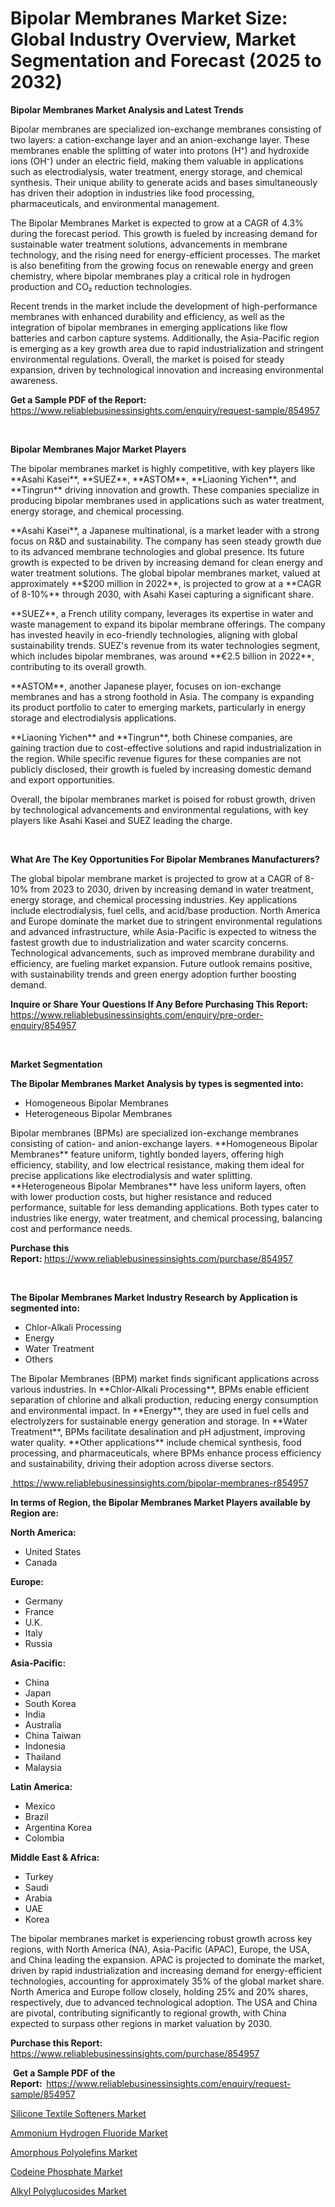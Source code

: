 <p><h1>Bipolar Membranes Market Size: Global Industry Overview, Market Segmentation and Forecast (2025 to 2032)</h1></p><p><strong>Bipolar Membranes Market Analysis and Latest Trends</strong></p>
<p><p>Bipolar membranes are specialized ion-exchange membranes consisting of two layers: a cation-exchange layer and an anion-exchange layer. These membranes enable the splitting of water into protons (H⁺) and hydroxide ions (OH⁻) under an electric field, making them valuable in applications such as electrodialysis, water treatment, energy storage, and chemical synthesis. Their unique ability to generate acids and bases simultaneously has driven their adoption in industries like food processing, pharmaceuticals, and environmental management.</p><p>The Bipolar Membranes Market is expected to grow at a CAGR of 4.3% during the forecast period. This growth is fueled by increasing demand for sustainable water treatment solutions, advancements in membrane technology, and the rising need for energy-efficient processes. The market is also benefiting from the growing focus on renewable energy and green chemistry, where bipolar membranes play a critical role in hydrogen production and CO₂ reduction technologies.</p><p>Recent trends in the market include the development of high-performance membranes with enhanced durability and efficiency, as well as the integration of bipolar membranes in emerging applications like flow batteries and carbon capture systems. Additionally, the Asia-Pacific region is emerging as a key growth area due to rapid industrialization and stringent environmental regulations. Overall, the market is poised for steady expansion, driven by technological innovation and increasing environmental awareness.</p></p>
<p><strong>Get a Sample PDF of the Report:&nbsp;</strong> <a href="https://www.reliablebusinessinsights.com/enquiry/request-sample/854957?utm_campaign=60&utm_medium=2&utm_source=Github&utm_content=ia&utm_term=26012025&utm_id=bipolar-membranes">https://www.reliablebusinessinsights.com/enquiry/request-sample/854957</a></p>
<p>&nbsp;</p>
<p><strong>Bipolar Membranes Major Market Players</strong></p>
<p><p>The bipolar membranes market is highly competitive, with key players like **Asahi Kasei**, **SUEZ**, **ASTOM**, **Liaoning Yichen**, and **Tingrun** driving innovation and growth. These companies specialize in producing bipolar membranes used in applications such as water treatment, energy storage, and chemical processing.</p><p>**Asahi Kasei**, a Japanese multinational, is a market leader with a strong focus on R&D and sustainability. The company has seen steady growth due to its advanced membrane technologies and global presence. Its future growth is expected to be driven by increasing demand for clean energy and water treatment solutions. The global bipolar membranes market, valued at approximately **$200 million in 2022**, is projected to grow at a **CAGR of 8-10%** through 2030, with Asahi Kasei capturing a significant share.</p><p>**SUEZ**, a French utility company, leverages its expertise in water and waste management to expand its bipolar membrane offerings. The company has invested heavily in eco-friendly technologies, aligning with global sustainability trends. SUEZ's revenue from its water technologies segment, which includes bipolar membranes, was around **€2.5 billion in 2022**, contributing to its overall growth.</p><p>**ASTOM**, another Japanese player, focuses on ion-exchange membranes and has a strong foothold in Asia. The company is expanding its product portfolio to cater to emerging markets, particularly in energy storage and electrodialysis applications.</p><p>**Liaoning Yichen** and **Tingrun**, both Chinese companies, are gaining traction due to cost-effective solutions and rapid industrialization in the region. While specific revenue figures for these companies are not publicly disclosed, their growth is fueled by increasing domestic demand and export opportunities.</p><p>Overall, the bipolar membranes market is poised for robust growth, driven by technological advancements and environmental regulations, with key players like Asahi Kasei and SUEZ leading the charge.</p></p>
<p>&nbsp;</p>
<p><strong>What Are The Key Opportunities For Bipolar Membranes Manufacturers?</strong></p>
<p><p>The global bipolar membrane market is projected to grow at a CAGR of 8-10% from 2023 to 2030, driven by increasing demand in water treatment, energy storage, and chemical processing industries. Key applications include electrodialysis, fuel cells, and acid/base production. North America and Europe dominate the market due to stringent environmental regulations and advanced infrastructure, while Asia-Pacific is expected to witness the fastest growth due to industrialization and water scarcity concerns. Technological advancements, such as improved membrane durability and efficiency, are fueling market expansion. Future outlook remains positive, with sustainability trends and green energy adoption further boosting demand.</p></p>
<p><strong>Inquire or Share Your Questions If Any Before Purchasing This Report:</strong> <a href="https://www.reliablebusinessinsights.com/enquiry/pre-order-enquiry/854957?utm_campaign=60&utm_medium=2&utm_source=Github&utm_content=ia&utm_term=26012025&utm_id=bipolar-membranes">https://www.reliablebusinessinsights.com/enquiry/pre-order-enquiry/854957</a></p>
<p>&nbsp;</p>
<p><strong>Market Segmentation</strong></p>
<p><strong>The Bipolar Membranes Market Analysis by types is segmented into:</strong></p>
<p><ul><li>Homogeneous Bipolar Membranes</li><li>Heterogeneous Bipolar Membranes</li></ul></p>
<p><p>Bipolar membranes (BPMs) are specialized ion-exchange membranes consisting of cation- and anion-exchange layers. **Homogeneous Bipolar Membranes** feature uniform, tightly bonded layers, offering high efficiency, stability, and low electrical resistance, making them ideal for precise applications like electrodialysis and water splitting. **Heterogeneous Bipolar Membranes** have less uniform layers, often with lower production costs, but higher resistance and reduced performance, suitable for less demanding applications. Both types cater to industries like energy, water treatment, and chemical processing, balancing cost and performance needs.</p></p>
<p><strong>Purchase this Report:&nbsp;</strong><a href="https://www.reliablebusinessinsights.com/purchase/854957?utm_campaign=60&utm_medium=2&utm_source=Github&utm_content=ia&utm_term=26012025&utm_id=bipolar-membranes">https://www.reliablebusinessinsights.com/purchase/854957</a></p>
<p>&nbsp;</p>
<p><strong>The Bipolar Membranes Market Industry Research by Application is segmented into:</strong></p>
<p><ul><li>Chlor-Alkali Processing</li><li>Energy</li><li>Water Treatment</li><li>Others</li></ul></p>
<p><p>The Bipolar Membranes (BPM) market finds significant applications across various industries. In **Chlor-Alkali Processing**, BPMs enable efficient separation of chlorine and alkali production, reducing energy consumption and environmental impact. In **Energy**, they are used in fuel cells and electrolyzers for sustainable energy generation and storage. In **Water Treatment**, BPMs facilitate desalination and pH adjustment, improving water quality. **Other applications** include chemical synthesis, food processing, and pharmaceuticals, where BPMs enhance process efficiency and sustainability, driving their adoption across diverse sectors.</p></p>
<p><a href="https://www.reliablebusinessinsights.com/bipolar-membranes-r854957?utm_campaign=60&utm_medium=2&utm_source=Github&utm_content=ia&utm_term=26012025&utm_id=bipolar-membranes">&nbsp;https://www.reliablebusinessinsights.com/bipolar-membranes-r854957</a></p>
<p><strong>In terms of Region, the Bipolar Membranes Market Players available by Region are:</strong></p>
<p>
    <p> <strong> North America: </strong>
        <ul>
            <li>United States</li>
            <li>Canada</li>
        </ul>
        </p> 
    <p> <strong> Europe: </strong>
        <ul>
            <li>Germany</li>
            <li>France</li>
            <li>U.K.</li>
            <li>Italy</li>
            <li>Russia</li>
        </ul>
        </p> 
    <p> <strong> Asia-Pacific: </strong>
        <ul>
            <li>China</li>
            <li>Japan</li>
            <li>South Korea</li>
            <li>India</li>
            <li>Australia</li>
            <li>China Taiwan</li>
            <li>Indonesia</li>
            <li>Thailand</li>
            <li>Malaysia</li>
        </ul>
        </p> 
    <p> <strong> Latin America: </strong>
        <ul>
            <li>Mexico</li>
            <li>Brazil</li>
            <li>Argentina Korea</li>
            <li>Colombia</li>
        </ul>
        </p> 
    <p> <strong> Middle East & Africa: </strong>
        <ul>
            <li>Turkey</li>
            <li>Saudi</li>
            <li>Arabia</li>
            <li>UAE</li>
            <li>Korea</li>
        </ul>
    </p>
    </p>
<p><p>The bipolar membranes market is experiencing robust growth across key regions, with North America (NA), Asia-Pacific (APAC), Europe, the USA, and China leading the expansion. APAC is projected to dominate the market, driven by rapid industrialization and increasing demand for energy-efficient technologies, accounting for approximately 35% of the global market share. North America and Europe follow closely, holding 25% and 20% shares, respectively, due to advanced technological adoption. The USA and China are pivotal, contributing significantly to regional growth, with China expected to surpass other regions in market valuation by 2030.</p></p>
<p><strong>Purchase this Report: </strong><a href="https://www.reliablebusinessinsights.com/purchase/854957?utm_campaign=60&utm_medium=2&utm_source=Github&utm_content=ia&utm_term=26012025&utm_id=bipolar-membranes">https://www.reliablebusinessinsights.com/purchase/854957</a></p>
<p>&nbsp;<strong>Get a Sample PDF of the Report:&nbsp;&nbsp;</strong><a href="https://www.reliablebusinessinsights.com/enquiry/request-sample/854957?utm_campaign=60&utm_medium=2&utm_source=Github&utm_content=ia&utm_term=26012025&utm_id=bipolar-membranes">https://www.reliablebusinessinsights.com/enquiry/request-sample/854957</a></p>
<p><strong></strong></p>
<p><p><a href="https://github.com/rahebeinum/Market-Research-Report-List-1/blob/main/silicone-textile-softeners-market.md?utm_campaign=60&utm_medium=2&utm_source=Github&utm_content=ia&utm_term=26012025&utm_id=bipolar-membranes">Silicone Textile Softeners Market</a></p><p><a href="https://github.com/redwaymarilynn63/Market-Research-Report-List-1/blob/main/ammonium-hydrogen-fluoride-market.md?utm_campaign=60&utm_medium=2&utm_source=Github&utm_content=ia&utm_term=26012025&utm_id=bipolar-membranes">Ammonium Hydrogen Fluoride Market</a></p><p><a href="https://github.com/ravenecashe/Market-Research-Report-List-1/blob/main/amorphous-polyolefins-market.md?utm_campaign=60&utm_medium=2&utm_source=Github&utm_content=ia&utm_term=26012025&utm_id=bipolar-membranes">Amorphous Polyolefins Market</a></p><p><a href="https://github.com/ajconndra/Market-Research-Report-List-1/blob/main/codeine-phosphate-market.md?utm_campaign=60&utm_medium=2&utm_source=Github&utm_content=ia&utm_term=26012025&utm_id=bipolar-membranes">Codeine Phosphate Market</a></p><p><a href="https://github.com/ccreola81/Market-Research-Report-List-1/blob/main/alkyl-polyglucosides-market.md?utm_campaign=60&utm_medium=2&utm_source=Github&utm_content=ia&utm_term=26012025&utm_id=bipolar-membranes">Alkyl Polyglucosides Market</a></p></p>